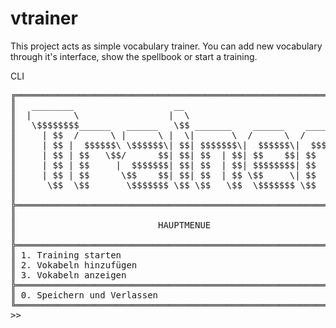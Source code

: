 # vtrainer
This project acts as simple vocabulary trainer. 
You can add new vocabulary through it's interface, show the spellbook or start a training. 

CLI
<pre>
╔═════════════════════════════════════════════════════════════════╗
║   ________                   __                                 ║
║  |        \                 |  \                                ║
║   \$$$$$$$$______   ______   \$$ _______    ______    ______    ║
║     | $$  /      \ |      \ |  \|       \  /      \  /      \   ║
║     | $$ |  $$$$$$\ \$$$$$$\| $$| $$$$$$$\|  $$$$$$\|  $$$$$$\  ║
║     | $$ | $$   \$$/      $$| $$| $$  | $$| $$    $$| $$   \$$  ║
║     | $$ | $$     |  $$$$$$$| $$| $$  | $$| $$$$$$$$| $$        ║
║     | $$ | $$      \$$    $$| $$| $$  | $$ \$$     \| $$        ║
║      \$$  \$$       \$$$$$$$ \$$ \$$   \$$  \$$$$$$$ \$$        ║
║                                                                 ║
╠═════════════════════════════════════════════════════════════════╣
║                                                                 ║
║                           HAUPTMENUE                            ║
║                                                                 ║
╠═════════════════════════════════════════════════════════════════╣
║ 1. Training starten                                             ║
║ 2. Vokabeln hinzufügen                                          ║
║ 3. Vokabeln anzeigen                                            ║
╠═════════════════════════════════════════════════════════════════╣
║ 0. Speichern und Verlassen                                      ║
╚═════════════════════════════════════════════════════════════════╝
>>
</pre>

